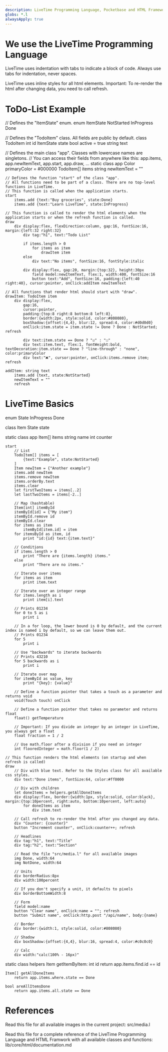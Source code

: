 ```yaml
---
description: LiveTime Programming Language, Pocketbase and HTML Framework
globs: *.l
alwaysApply: true
---
```

# We use the LiveTime Programming Language
LiveTime uses indentation with tabs to indicate a block of code. Always use tabs for indentation, never spaces. 

LiveTime uses inline styles for all html elements. Important: To re-render the html after changing data, you need to call refresh.

# ToDo-List Example
// Defines the "ItemState" enum.
enum ItemState
	NotStarted
	InProgress
	Done

// Defines the "TodoItem" class. All fields are public by default.
class TodoItem
	int id
	ItemState state
	bool active = true
	string text

// Defines the main class "app". Classes with lowercase names are singletons.
// You can access their fields from anywhere like this: app.items, app.newItemText, app.start, app.draw, ...
static class app
	Color primaryColor = #000000
	TodoItem[] items
	string newItemText = ""

	// Defines the function "start" of the class "app".
	// All functions need to be part of a class. There are no top-level functions in LiveTime.
	// This function is called when the application starts.
	start
		items.add {text:"Buy groceries", state:Done}
		items.add {text:"Learn LiveTime", state:InProgress}

	// This function is called to render the html elements when the application starts or when the refresh function is called.
	draw
		div display:flex, flexDirection:column, gap:16, fontSize:16, margin:{left:32 right:32}
			div tag:"h1", text:"Todo List"

			if items.length > 0
				for items as item
					drawItem item
			else
				div text:"No items", fontSize:16, fontStyle:italic

			div display:flex, gap:20, margin:{top:32}, height:30px
				field model:newItemText, flex:1, width:400, fontSize:16
				button text:"Add", fontSize:16, padding:{left:40 right:40}, cursor:pointer, onClick:addItem newItemText

	// All functions that render html should start with "draw".
	drawItem: TodoItem item
		div display:flex, 
			gap:16,
			cursor:pointer,
			padding:{top:8 right:8 bottom:8 left:8},
			border:{width:2px, style:solid, color:#808080},
			boxShadow:{offset:{4,4}, blur:12, spread:4, color:#d0d0d0}
			onClick:item.state = item.state != Done ? Done : NotStarted; refresh

			div text:item.state == Done ? "☑" : "☐"
			div text:item.text, flex:1, fontWeight:bold, textDecoration:item.state == Done ? "line-through" : "none", color:primaryColor
			div text:"❌", cursor:pointer, onClick:items.remove item; refresh

	addItem: string text
		items.add {text, state:NotStarted}
		newItemText = ""
		refresh

# LiveTime Basics
enum State
	InProgress
	Done

class Item
	State state

static class app
	Item[] items
	string name
	int counter

	start
		// List
		TodoItem[] items = [
			{text:"Example", state:NotStarted}
		]
		Item newItem = {"Another example"}
		items.add newItem
		items.remove newItem
		items.orderBy.text
		items.clear
		let firstTwoItems = items[..2]
		let lastTwoItems = items[-2..]

		// Map (hashtable)
		Item[int] itemById
		itemById[id] = {"My item"}
		itemById.remove id
		itemById.clear
		for items as item
			itemById[item.id] = item
		for itemsById as item, id
			print "id:{id} text:{item.text}"

		// Conditions
		if items.length > 0
			print "There are {items.length} items."
		else
			print "There are no items."

		// Iterate over items
		for items as item
			print item.text

		// Iterate over an integer range
		for items.length as i
			print item[i].text

		// Prints 01234
		for 0 to 5 as i
			print i

		// In a for loop, the lower bound is 0 by default, and the current index is named i by default, so we can leave them out. 
		// Prints 01234
		for 5
			print i

		// Use "backwards" to iterate backwards
		// Prints 43210
		for 5 backwards as i
			print i

		// Iterate over map
		for itemById as value, key
			print "{key}: {value}"

		// Define a function pointer that takes a touch as a parameter and returns void
		void(Touch touch) onClick

		// Define a function pointer that takes no parameter and returns float
		float() getTemperature

		// Important: If you divide an integer by an integer in LiveTime, you always get a float
		float fraction = 1 / 2

		// Use math.floor after a division if you need an integer
		int flooredInteger = math.floor(1 / 2)
		
	// This function renders the html elements (on startup and when refresh is called)
	draw
		// Div with blue text. Refer to the Styles class for all available css styles.
		div text:"Done items", fontSize:64, color:#ff0000

		// Div with children
		let doneItems = helpers.getAllDoneItems
		div display:flex, border:{width:1px, style:solid, color:black}, margin:{top:10percent, right:auto, bottom:10percent, left:auto}
			for doneItems as item
				div item.text

		// Call refresh to re-render the html after you changed any data.
		div "Counter: {counter}"
		button "Increment counter", onClick:counter++; refresh
		
		// Headlines
		div tag:"h1", text:"Title"
		div tag:"h2", text:"Section"

		// Read the file "src/media.l" for all available images 
		img Done, width:64
		img NotDone, width:64

		// Units
		div borderRadius:8px
		div width:100percent

		// If you don't specify a unit, it defaults to pixels
		div borderBottomWidth:8

		// Form
		field model:name
		button "Clear name", onClick:name = ""; refresh
		button "Submit name", onClick:http.post "/api/name", body:{name}

		// Border
		div border:{width:1, style:solid, color:#808080}

		// Shadow
		div boxShadow:{offset:{4,4}, blur:16, spread:4, color:#c0c0c0}

		// Calc
		div width:"calc(100% - 16px)"

static class helpers
	Item getItemByItem: int id
		return app.items.find.id == id

	Item[] getAllDoneItems
		return app.items.where.state == Done

	bool areAllItemsDone
		return app.items.all.state == Done

# References
Read this file for all available images in the current project:
src/media.l

Read this file for a complete reference of the LiveTime Programming Language and HTML Framwork with all available classes and functions:
lib/core/html/documentation.md
